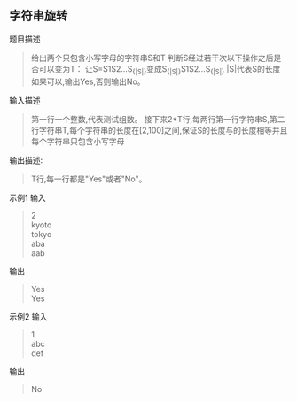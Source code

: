 ## 字符串旋转

题目描述
> 给出两个只包含小写字母的字符串S和T
判断S经过若干次以下操作之后是否可以变为T：
让S=S1S2…S<sub>{|S|}</sub>变成S<sub>{|S|}</sub>S1S2…S<sub>{|S|}</sub>
|S|代表S的长度
如果可以,输出Yes,否则输出No。

输入描述
> 第一行一个整数,代表测试组数。
> 接下来2*T行,每两行第一行字符串S,第二行字符串T,每个字符串的长度在[2,100]之间,保证S的长度与的长度相等并且每个字符串只包含小写字母

输出描述:
> T行,每一行都是"Yes"或者"No"。

示例1
输入
> 2  
> kyoto  
> tokyo  
> aba  
> aab

输出
> Yes  
Yes

示例2
输入
> 1  
> abc  
> def

输出

> No